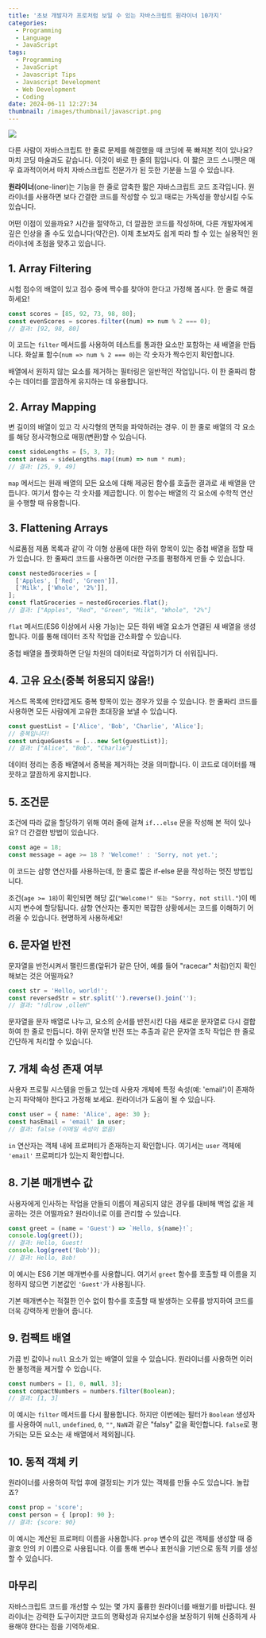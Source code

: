 ```yaml
---
title: '초보 개발자가 프로처럼 보일 수 있는 자바스크립트 원라이너 10가지'
categories:
  - Programming
  - Language
  - JavaScript
tags:
  - Programming
  - JavaScript
  - Javascript Tips
  - Javascript Development
  - Web Development
  - Coding
date: 2024-06-11 12:27:34
thumbnail: /images/thumbnail/javascript.png
---
```


![](/images/header/js-dev-22.png)

다른 사람이 자바스크립트 한 줄로 문제를 해결했을 때 코딩에 푹 빠져본 적이 있나요? 마치 코딩 마술과도 같습니다. 이것이 바로 한 줄의 힘입니다. 이 짧은 코드 스니펫은 매우 효과적이어서 마치 자바스크립트 전문가가 된 듯한 기분을 느낄 수 있습니다.

**원라이너**(one-liner)는 기능을 한 줄로 압축한 짧은 자바스크립트 코드 조각입니다. 원라이너를 사용하면 보다 간결한 코드를 작성할 수 있고 때로는 가독성을 향상시킬 수도 있습니다.

어떤 이점이 있을까요? 시간을 절약하고, 더 깔끔한 코드를 작성하며, 다른 개발자에게 깊은 인상을 줄 수도 있습니다(약간은). 이제 초보자도 쉽게 따라 할 수 있는 실용적인 원라이너에 초점을 맞추고 있습니다.

## 1. Array Filtering

시험 점수의 배열이 있고 점수 중에 짝수를 찾아야 한다고 가정해 봅시다. 한 줄로 해결하세요!

```js
const scores = [85, 92, 73, 98, 80];
const evenScores = scores.filter((num) => num % 2 === 0);
// 결과: [92, 98, 80]
```

이 코드는 `filter` 메서드를 사용하여 테스트를 통과한 요소만 포함하는 새 배열을 만듭니다. 화살표 함수(`num => num % 2 === 0`)는 각 숫자가 짝수인지 확인합니다.

배열에서 원하지 않는 요소를 제거하는 필터링은 일반적인 작업입니다. 이 한 줄짜리 함수는 데이터를 깔끔하게 유지하는 데 유용합니다.

## 2. Array Mapping

변 길이의 배열이 있고 각 사각형의 면적을 파악하려는 경우. 이 한 줄로 배열의 각 요소를 해당 정사각형으로 매핑(변환)할 수 있습니다.

```js
const sideLengths = [5, 3, 7];
const areas = sideLengths.map((num) => num * num);
// 결과: [25, 9, 49]
```

`map` 메서드는 원래 배열의 모든 요소에 대해 제공된 함수를 호출한 결과로 새 배열을 만듭니다. 여기서 함수는 각 숫자를 제곱합니다. 이 함수는 배열의 각 요소에 수학적 연산을 수행할 때 유용합니다.

## 3. Flattening Arrays

식료품점 제품 목록과 같이 각 이형 상품에 대한 하위 항목이 있는 중첩 배열을 접할 때가 있습니다. 한 줄짜리 코드를 사용하면 이러한 구조를 평평하게 만들 수 있습니다.

```js
const nestedGroceries = [
  ['Apples', ['Red', 'Green']],
  ['Milk', ['Whole', '2%']],
];
const flatGroceries = nestedGroceries.flat();
// 결과: ["Apples", "Red", "Green", "Milk", "Whole", "2%"]
```

`flat` 메서드(ES6 이상에서 사용 가능)는 모든 하위 배열 요소가 연결된 새 배열을 생성합니다. 이를 통해 데이터 조작 작업을 간소화할 수 있습니다.

중첩 배열을 플랫화하면 단일 차원의 데이터로 작업하기가 더 쉬워집니다.

## 4. 고유 요소(중복 허용되지 않음!)

게스트 목록에 안타깝게도 중복 항목이 있는 경우가 있을 수 있습니다. 한 줄짜리 코드를 사용하면 모든 사람에게 고유한 초대장을 보낼 수 있습니다.

```js
const guestList = ['Alice', 'Bob', 'Charlie', 'Alice'];
// 중복입니다!
const uniqueGuests = [...new Set(guestList)];
// 결과: ["Alice", "Bob", "Charlie"]
```

데이터 정리는 종종 배열에서 중복을 제거하는 것을 의미합니다. 이 코드로 데이터를 깨끗하고 깔끔하게 유지합니다.

## 5. 조건문

조건에 따라 값을 할당하기 위해 여러 줄에 걸쳐 `if...else` 문을 작성해 본 적이 있나요? 더 간결한 방법이 있습니다.

```js
const age = 18;
const message = age >= 18 ? 'Welcome!' : 'Sorry, not yet.';
```

이 코드는 삼항 연산자를 사용하는데, 한 줄로 짧은 if-else 문을 작성하는 멋진 방법입니다.

조건(`age >= 18`)이 확인되면 해당 값(`"Welcome!" 또는 "Sorry, not still."`)이 메시지 변수에 할당됩니다. 삼항 연산자는 좋지만 복잡한 상황에서는 코드를 이해하기 어려울 수 있습니다. 현명하게 사용하세요!

## 6. 문자열 반전

문자열을 반전시켜서 팰린드롬(앞뒤가 같은 단어, 예를 들어 "racecar" 처럼)인지 확인해보는 것은 어떨까요?

```js
const str = 'Hello, world!';
const reversedStr = str.split('').reverse().join('');
// 결과: "!dlrow ,olleH"
```

문자열을 문자 배열로 나누고, 요소의 순서를 반전시킨 다음 새로운 문자열로 다시 결합하여 한 줄로 만듭니다. 하위 문자열 반전 또는 추출과 같은 문자열 조작 작업은 한 줄로 간단하게 처리할 수 있습니다.

## 7. 개체 속성 존재 여부

사용자 프로필 시스템을 만들고 있는데 사용자 개체에 특정 속성(예: 'email')이 존재하는지 파악해야 한다고 가정해 보세요. 원라이너가 도움이 될 수 있습니다.

```js
const user = { name: 'Alice', age: 30 };
const hasEmail = 'email' in user;
// 결과: false (이메일 속성이 없음)
```

`in` 연산자는 객체 내에 프로퍼티가 존재하는지 확인합니다. 여기서는 `user` 객체에 `'email'` 프로퍼티가 있는지 확인합니다.

## 8. 기본 매개변수 값

사용자에게 인사하는 작업을 만들되 이름이 제공되지 않은 경우를 대비해 백업 값을 제공하는 것은 어떨까요? 원라이너로 이를 관리할 수 있습니다.

```js
const greet = (name = 'Guest') => `Hello, ${name}!`;
console.log(greet());
// 결과: Hello, Guest!
console.log(greet('Bob'));
// 결과: Hello, Bob!
```

이 예시는 ES6 기본 매개변수를 사용합니다. 여기서 `greet` 함수를 호출할 때 이름을 지정하지 않으면 기본값인 `'Guest'`가 사용됩니다.

기본 매개변수는 적절한 인수 없이 함수를 호출할 때 발생하는 오류를 방지하여 코드를 더욱 강력하게 만들어 줍니다.

## 9. 컴팩트 배열

가끔 빈 값이나 `null` 요소가 있는 배열이 있을 수 있습니다. 원라이너를 사용하면 이러한 불청객을 제거할 수 있습니다.

```js
const numbers = [1, 0, null, 3];
const compactNumbers = numbers.filter(Boolean);
// 결과: [1, 3]
```

이 예시는 `filter` 메서드를 다시 활용합니다. 하지만 이번에는 필터가 `Boolean` 생성자를 사용하여 `null`, `undefined`, `0`, `""`, `NaN`과 같은 "falsy" 값을 확인합니다. `false`로 평가되는 모든 요소는 새 배열에서 제외됩니다.

## 10. 동적 객체 키

원라이너를 사용하여 작업 후에 결정되는 키가 있는 객체를 만들 수도 있습니다. 놀랍죠?

```js
const prop = 'score';
const person = { [prop]: 90 };
// 결과: {score: 90}
```

이 예시는 계산된 프로퍼티 이름을 사용합니다. `prop` 변수의 값은 객체를 생성할 때 중괄호 안의 키 이름으로 사용됩니다. 이를 통해 변수나 표현식을 기반으로 동적 키를 생성할 수 있습니다.

## 마무리

자바스크립트 코드를 개선할 수 있는 몇 가지 훌륭한 원라이너를 배웠기를 바랍니다. 원라이너는 강력한 도구이지만 코드의 명확성과 유지보수성을 보장하기 위해 신중하게 사용해야 한다는 점을 기억하세요.

